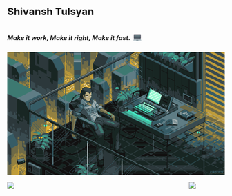 # <B><sub>Shivansh Tulsyan<sub></B>
## <i><sub><sup>Make it work, Make it right, Make it fast.<sup><sub></i> <img src="laptop.gif" width="20px">

<p align = 'center'><img src="Banner GIF.gif" width="650"></p>
<img align="left" src="https://github-readme-stats.vercel.app/api//?username=shivansh0610&theme=tokyonight&count_private=true&show_icons=true&title_color=41fdfe&text_color=00FA9A&include_all_commits=true" width=421px/>
<img align="left" src="https://github-readme-stats.vercel.app/api/top-langs/?username=shivansh0610&theme=tokyonight&count_private=true&show_icons=true&layout=compact&show_icons=true&title_color=41fdfe&text_color=00FA9A&langs_count=6" />
